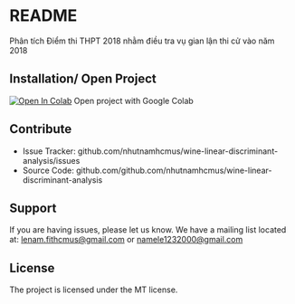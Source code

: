 # README
Phân tích Điểm thi THPT 2018 nhằm điều tra vụ gian lận thi cử vào năm 2018

Installation/ Open Project
------------

[![Open In Colab](https://colab.research.google.com/assets/colab-badge.svg)](https://colab.research.google.com/drive/1PR1EoQzeTsBfROO6stUTJhKitxRq3fxS?authuser=2#scrollTo=oIngs7mRO1tv) Open project with Google Colab 

Contribute
----------

- Issue Tracker: github.com/nhutnamhcmus/wine-linear-discriminant-analysis/issues
- Source Code: github.com/github.com/nhutnamhcmus/wine-linear-discriminant-analysis

Support
-------

If you are having issues, please let us know.
We have a mailing list located at: lenam.fithcmus@gmail.com or namele1232000@gmail.com

License
-------

The project is licensed under the MT license.
